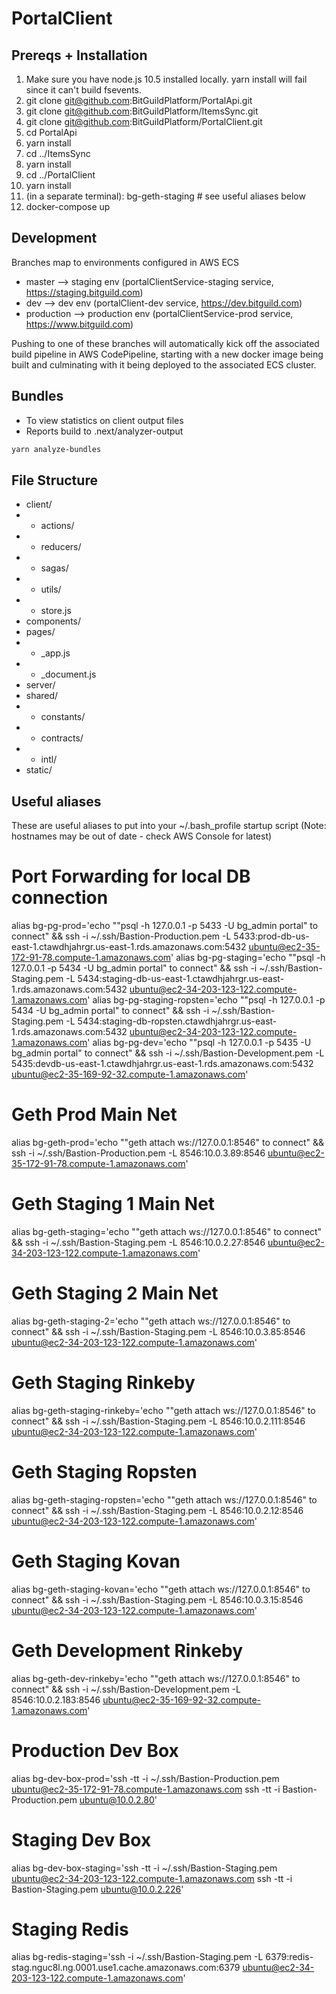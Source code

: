 # PortalClient

## Prereqs + Installation

1. Make sure you have node.js 10.5 installed locally. yarn install will fail since it can't build fsevents.
2. git clone git@github.com:BitGuildPlatform/PortalApi.git
3. git clone git@github.com:BitGuildPlatform/ItemsSync.git
4. git clone git@github.com:BitGuildPlatform/PortalClient.git
5. cd PortalApi
6. yarn install
7. cd ../ItemsSync
8. yarn install
9. cd ../PortalClient
10. yarn install
11. (in a separate terminal): bg-geth-staging  # see useful aliases below
12. docker-compose up

## Development

Branches map to environments configured in AWS ECS

- master --> staging env (portalClientService-staging service, https://staging.bitguild.com)
- dev --> dev env (portalClient-dev service, https://dev.bitguild.com)
- production --> production env (portalClientService-prod service, https://www.bitguild.com)

Pushing to one of these branches will automatically kick off the associated build pipeline
in AWS CodePipeline, starting with a new docker image being built and culminating with it
being deployed to the associated ECS cluster.

## Bundles

- To view statistics on client output files
- Reports build to .next/analyzer-output
```bash
yarn analyze-bundles
```

## File Structure

- client/
- - actions/
- - reducers/
- - sagas/
- - utils/
- - store.js
- components/
- pages/
- - \_app.js
- - \_document.js
- server/
- shared/
- - constants/
- - contracts/
- - intl/
- static/

## Useful aliases

These are useful aliases to put into your ~/.bash_profile startup script
(Note: hostnames may be out of date - check AWS Console for latest)

# Port Forwarding for local DB connection
alias bg-pg-prod='echo "\"psql -h 127.0.0.1 -p 5433 -U bg_admin portal\" to connect" && ssh -i ~/.ssh/Bastion-Production.pem -L 5433:prod-db-us-east-1.ctawdhjahrgr.us-east-1.rds.amazonaws.com:5432 ubuntu@ec2-35-172-91-78.compute-1.amazonaws.com'
alias bg-pg-staging='echo "\"psql -h 127.0.0.1 -p 5434 -U bg_admin portal\" to connect" && ssh -i ~/.ssh/Bastion-Staging.pem -L 5434:staging-db-us-east-1.ctawdhjahrgr.us-east-1.rds.amazonaws.com:5432 ubuntu@ec2-34-203-123-122.compute-1.amazonaws.com'
alias bg-pg-staging-ropsten='echo "\"psql -h 127.0.0.1 -p 5434 -U bg_admin portal\" to connect" && ssh -i ~/.ssh/Bastion-Staging.pem -L 5434:staging-db-ropsten.ctawdhjahrgr.us-east-1.rds.amazonaws.com:5432 ubuntu@ec2-34-203-123-122.compute-1.amazonaws.com'
alias bg-pg-dev='echo "\"psql -h 127.0.0.1 -p 5435 -U bg_admin portal\" to connect" && ssh -i ~/.ssh/Bastion-Development.pem -L 5435:devdb-us-east-1.ctawdhjahrgr.us-east-1.rds.amazonaws.com:5432 ubuntu@ec2-35-169-92-32.compute-1.amazonaws.com'

# Geth Prod Main Net
alias bg-geth-prod='echo "\"geth attach ws://127.0.0.1:8546\" to connect" && ssh -i ~/.ssh/Bastion-Production.pem -L 8546:10.0.3.89:8546 ubuntu@ec2-35-172-91-78.compute-1.amazonaws.com'
# Geth Staging 1 Main Net
alias bg-geth-staging='echo "\"geth attach ws://127.0.0.1:8546\" to connect" && ssh -i ~/.ssh/Bastion-Staging.pem -L 8546:10.0.2.27:8546 ubuntu@ec2-34-203-123-122.compute-1.amazonaws.com'
# Geth Staging 2 Main Net
alias bg-geth-staging-2='echo "\"geth attach ws://127.0.0.1:8546\" to connect" && ssh -i ~/.ssh/Bastion-Staging.pem -L 8546:10.0.3.85:8546 ubuntu@ec2-34-203-123-122.compute-1.amazonaws.com'
# Geth Staging Rinkeby
alias bg-geth-staging-rinkeby='echo "\"geth attach ws://127.0.0.1:8546\" to connect" && ssh -i ~/.ssh/Bastion-Staging.pem -L 8546:10.0.2.111:8546 ubuntu@ec2-34-203-123-122.compute-1.amazonaws.com'
# Geth Staging Ropsten
alias bg-geth-staging-ropsten='echo "\"geth attach ws://127.0.0.1:8546\" to connect" && ssh -i ~/.ssh/Bastion-Staging.pem -L 8546:10.0.2.12:8546 ubuntu@ec2-34-203-123-122.compute-1.amazonaws.com'
# Geth Staging Kovan
alias bg-geth-staging-kovan='echo "\"geth attach ws://127.0.0.1:8546\" to connect" && ssh -i ~/.ssh/Bastion-Staging.pem -L 8546:10.0.3.15:8546 ubuntu@ec2-34-203-123-122.compute-1.amazonaws.com'
# Geth Development Rinkeby
alias bg-geth-dev-rinkeby='echo "\"geth attach ws://127.0.0.1:8546\" to connect" && ssh -i ~/.ssh/Bastion-Development.pem -L 8546:10.0.2.183:8546 ubuntu@ec2-35-169-92-32.compute-1.amazonaws.com'

# Production Dev Box
alias bg-dev-box-prod='ssh -tt -i ~/.ssh/Bastion-Production.pem ubuntu@ec2-35-172-91-78.compute-1.amazonaws.com ssh -tt -i Bastion-Production.pem ubuntu@10.0.2.80'
# Staging Dev Box
alias bg-dev-box-staging='ssh -tt -i ~/.ssh/Bastion-Staging.pem ubuntu@ec2-34-203-123-122.compute-1.amazonaws.com ssh -tt -i Bastion-Staging.pem ubuntu@10.0.2.226'

# Staging Redis
alias bg-redis-staging='ssh -i ~/.ssh/Bastion-Staging.pem -L 6379:redis-stag.nguc8l.ng.0001.use1.cache.amazonaws.com:6379 ubuntu@ec2-34-203-123-122.compute-1.amazonaws.com'


